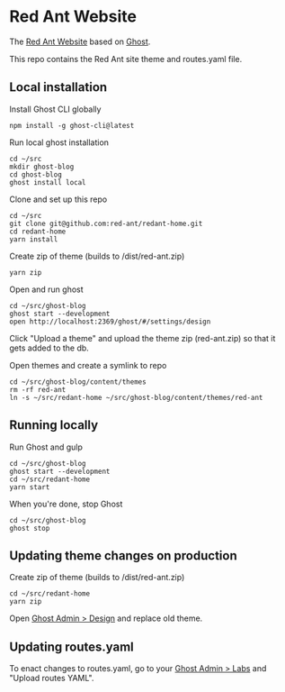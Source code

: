 # Red Ant Website

The [Red Ant Website](https://ra1.ghost.io/) based on [Ghost](https://ghost.org/).

This repo contains the Red Ant site theme and routes.yaml file.

## Local installation

Install Ghost CLI globally

```
npm install -g ghost-cli@latest
```

Run local ghost installation

```
cd ~/src
mkdir ghost-blog
cd ghost-blog
ghost install local
```

Clone and set up this repo

```
cd ~/src
git clone git@github.com:red-ant/redant-home.git
cd redant-home
yarn install
```

Create zip of theme (builds to /dist/red-ant.zip)

```
yarn zip
```

Open and run ghost

```
cd ~/src/ghost-blog
ghost start --development
open http://localhost:2369/ghost/#/settings/design
```

Click "Upload a theme" and upload the theme zip (red-ant.zip) so that it gets added to the db.

Open themes and create a symlink to repo

```
cd ~/src/ghost-blog/content/themes
rm -rf red-ant
ln -s ~/src/redant-home ~/src/ghost-blog/content/themes/red-ant
```

## Running locally

Run Ghost and gulp

```
cd ~/src/ghost-blog
ghost start --development
cd ~/src/redant-home
yarn start
```

When you're done, stop Ghost

```
cd ~/src/ghost-blog
ghost stop
```

## Updating theme changes on production

Create zip of theme (builds to /dist/red-ant.zip)

```
cd ~/src/redant-home
yarn zip
```

Open [Ghost Admin > Design](https://ra1.ghost.io/ghost/#/settings/design) and replace old theme.

## Updating routes.yaml

To enact changes to routes.yaml, go to your [Ghost Admin > Labs](https://ra1.ghost.io/ghost/#/settings/labs) and "Upload routes YAML".
